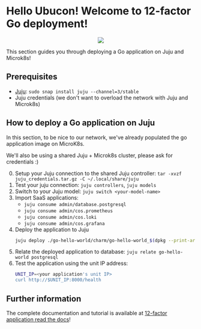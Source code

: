 # Hello Ubucon! Welcome to 12-factor Go deployment!

<p align="center">
    <img src="https://res.cloudinary.com/canonical/image/fetch/f_auto,q_auto,fl_sanitize,w_450,h_366/https://assets.ubuntu.com/v1/8e1d3bf5-juju-hero-juju.is.svg">
</p>

This section guides you through deploying a Go application on Juju and Microk8s!

## Prerequisites

- [Juju](https://juju.is/): `sudo snap install juju --channel=3/stable`
- Juju credentials (we don't want to overload the network with Juju and Microk8s)

## How to deploy a Go application on Juju

In this section, to be nice to our network, we've already populated the go application image
on MicroK8s.

We'll also be using a shared Juju + Microk8s cluster, please ask for credentials :)

0. Setup your Juju connection to the shared Juju controller: `tar -xvzf juju_credentials.tar.gz -C ~/.local/share/juju`
1. Test your juju connection: `juju controllers`, `juju models`
2. Switch to your Juju model: `juju switch <your-model-name>`
3. Import SaaS applications:
   - `juju consume admin/database.postgresql`
   - `juju consume admin/cos.prometheus`
   - `juju consume admin/cos.loki`
   - `juju consume admin/cos.grafana`
4. Deploy the application to Juju
    ```bash
    juju deploy ./go-hello-world/charm/go-hello-world_$(dpkg --print-architecture).charm --resource app-image=localhost:32000/go-hello-world:0.1
    ```
5. Relate the deployed application to database: `juju relate go-hello-world postgresql`
6. Test the application using the unit IP address:
    ```bash
    UNIT_IP=<your application's unit IP>
    curl http://$UNIT_IP:8000/health
    ```

## Further information

The complete documentation and tutorial is available at [12-factor application read the docs](https://canonical-12-factor-app-support.readthedocs-hosted.com/latest/tutorial/)!
